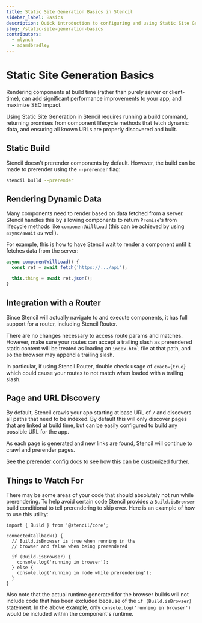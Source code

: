 ```yaml
---
title: Static Site Generation Basics in Stencil
sidebar_label: Basics
description: Quick introduction to configuring and using Static Site Generation in Stencil
slug: /static-site-generation-basics
contributors:
  - mlynch
  - adamdbradley
---
```


# Static Site Generation Basics

Rendering components at build time (rather than purely server or client-time), can add significant performance improvements to your app, and maximize SEO impact.

Using Static Site Generation in Stencil requires running a build command, returning promises from component lifecycle methods that fetch dynamic data, and ensuring all known URLs are properly discovered and built.

## Static Build

Stencil doesn't prerender components by default. However, the build can be made to prerender using the `--prerender` flag:

```bash
stencil build --prerender
```

## Rendering Dynamic Data

Many components need to render based on data fetched from a server. Stencil handles this by allowing components to return `Promise`'s from lifecycle methods like `componentWillLoad` (this can be achieved by using `async/await` as well).

For example, this is how to have Stencil wait to render a component until it fetches data from the server:

```typescript
async componentWillLoad() {
  const ret = await fetch('https://.../api');

  this.thing = await ret.json();
}
```

## Integration with a Router

Since Stencil will actually navigate to and execute components, it has full support for a router, including Stencil Router.

There are no changes necessary to access route params and matches. However, make sure your routes can accept a trailing slash as prerendered static content will be treated as loading an `index.html` file at that path, and so the browser may append a trailing slash.

In particular, if using Stencil Router, double check usage of `exact={true}` which could cause your routes to not match when loaded with a trailing slash.

## Page and URL Discovery

By default, Stencil crawls your app starting at base URL of `/` and discovers all paths that need to be indexed. By default this will only discover pages that are linked at build time, but can be easily configured to build any possible URL for the app.

As each page is generated and new links are found, Stencil will continue to crawl and prerender pages.

See the [prerender config](./prerender-config.md) docs to see how this can be customized further.


## Things to Watch For

There may be some areas of your code that should absolutely not run while prerendering. To help avoid certain code Stencil provides a `Build.isBrowser` build conditional to tell prerendering to skip over. Here is an example of how to use this utility:

```tsx
import { Build } from '@stencil/core';

connectedCallback() {
  // Build.isBrowser is true when running in the
  // browser and false when being prerendered

  if (Build.isBrowser) {
    console.log('running in browser');
  } else {
    console.log('running in node while prerendering');
  }
}
```

Also note that the actual runtime generated for the browser builds will not include code that has been excluded because of the `if (Build.isBrowser)` statement. In the above example, only `console.log('running in browser')` would be included within the component's runtime.
